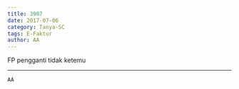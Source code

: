 ```yaml
---
title: 3907
date: 2017-07-06
category: Tanya-SC
tags: E-Faktur
author: AA
---
```


FP pengganti tidak ketemu

---



`AA`
